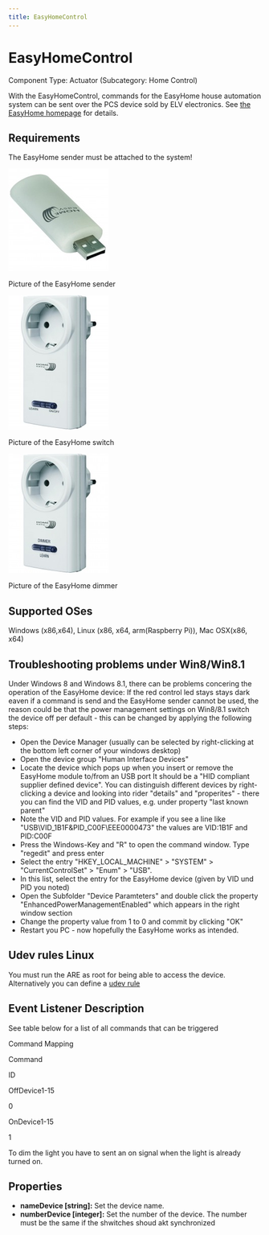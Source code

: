 ```yaml
---
title: EasyHomeControl
---
```


# EasyHomeControl

Component Type: Actuator (Subcategory: Home Control)

With the EasyHomeControl, commands for the EasyHome house automation system can be sent over the PCS device sold by ELV electronics. See [the EasyHome homepage][1] for details.

## Requirements

The EasyHome sender must be attached to the system!

![Picture of the EasyHome sender](./img/easyhomesender.jpg "Picture of the EasyHome sender")

Picture of the EasyHome sender

![Picture of the EasyHome switch](./img/funksteckschalter.jpg "Picture of the EasyHome switch")

Picture of the EasyHome switch

![Picture of the EasyHome dimmer](./img/funksteckdimmer.jpg "Picture of the EasyHome dimmer")

Picture of the EasyHome dimmer

## Supported OSes

Windows (x86,x64), Linux (x86, x64, arm(Raspberry Pi)), Mac OSX(x86, x64)

## Troubleshooting problems under Win8/Win8.1

Under Windows 8 and Windows 8.1, there can be problems concering the operation of the EasyHome device: If the red control led stays stays dark eaven if a command is send and the EasyHome sender cannot be used, the reason could be that the power management settings on Win8/8.1 switch the device off per default - this can be changed by applying the following steps:

*   Open the Device Manager (usually can be selected by right-clicking at the bottom left corner of your windows desktop)
*   Open the device group "Human Interface Devices"
*   Locate the device which pops up when you insert or remove the EasyHome module to/from an USB port It should be a "HID compliant supplier defined device". You can distinguish different devices by right-clicking a device and looking into rider "details" and "properites" - there you can find the VID and PID values, e.g. under property "last known parent"
*   Note the VID and PID values. For example if you see a line like "USB\\VID\_1B1F&PID\_C00F\\EEE0000473" the values are VID:1B1F and PID:C00F
*   Press the Windows-Key and "R" to open the command window. Type "regedit" and press enter
*   Select the entry "HKEY\_LOCAL\_MACHINE" > "SYSTEM" > "CurrentControlSet" > "Enum" > "USB".
*   In this list, select the entry for the EasyHome device (given by VID und PID you noted)
*   Open the Subfolder "Device Paramteters" and double click the property "EnhancedPowerManagementEnabled" which appears in the right window section
*   Change the property value from 1 to 0 and commit by clicking "OK"
*   Restart you PC - now hopefully the EasyHome works as intended.

## Udev rules Linux

You must run the ARE as root for being able to access the device. Alternatively you can define a [udev rule][2]

## Event Listener Description

See table below for a list of all commands that can be triggered

Command Mapping

Command

ID

OffDevice1-15

0

OnDevice1-15

1

To dim the light you have to sent an on signal when the light is already turned on.

## Properties

*   **nameDevice \[string\]:** Set the device name.
*   **numberDevice \[integer\]:** Set the number of the device. The number must be the same if the shwitches shoud akt synchronized

[1]: http://www.elro.eu/de/produkte/cat/home-automation/home-easy-next
[2]: https://github.com/signal11/hidapi/blob/master/udev/99-hid.rules